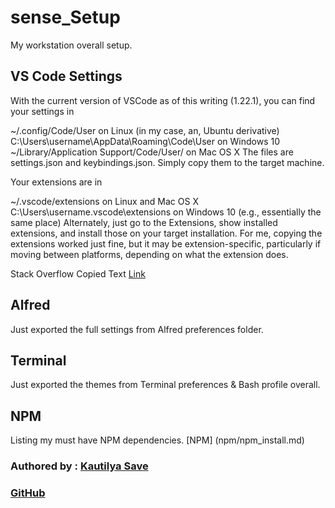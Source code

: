 # sense_Setup

My workstation overall setup.

## VS Code Settings

With the current version of VSCode as of this writing (1.22.1), you can find your settings in

~/.config/Code/User on Linux (in my case, an, Ubuntu derivative)
C:\Users\username\AppData\Roaming\Code\User on Windows 10
~/Library/Application Support/Code/User/ on Mac OS X
The files are settings.json and keybindings.json. Simply copy them to the target machine.

Your extensions are in

~/.vscode/extensions on Linux and Mac OS X
C:\Users\username\.vscode\extensions on Windows 10 (e.g., essentially the same place)
Alternately, just go to the Extensions, show installed extensions, and install those on your target installation. For me, copying the extensions worked just fine, but it may be extension-specific, particularly if moving between platforms, depending on what the extension does.

Stack Overflow Copied Text [Link](https://stackoverflow.com/questions/35368889/how-to-export-settings-of-visual-studio-code)

## Alfred

Just exported the full settings from Alfred preferences folder.

## Terminal

Just exported the themes from Terminal preferences & Bash profile overall.

## NPM

Listing my must have NPM dependencies.
[NPM] (npm/npm_install.md)



### Authored by : [Kautilya Save](https://sensehack.github.io/)

### [GitHub](https://github.com/SensehacK)
